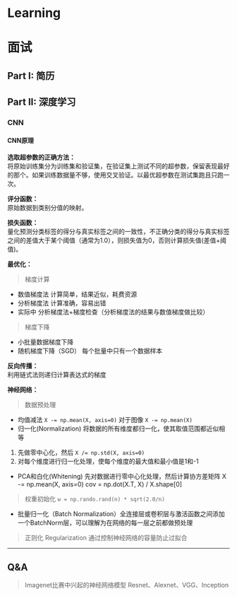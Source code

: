 # Learning
# 面试
## Part I: 简历
## Part II: 深度学习
### CNN
#### CNN原理
**选取超参数的正确方法：**  
将原始训练集分为训练集和验证集，在验证集上测试不同的超参数，保留表现最好的那个。如果训练数据量不够，使用交叉验证。以最优超参数在测试集跑且只跑一次。  

**评分函数：**  
原始数据到类别分值的映射。

**损失函数：**  
量化预测分类标签的得分与真实标签之间的一致性，不正确分类的得分与真实标签之间的差值大于某个阈值（通常为1.0），则损失值为0，否则计算损失值(差值+阈值)。  

**最优化：**  
> 梯度计算  
- 数值梯度法 计算简单，结果近似，耗费资源  
- 分析梯度法 计算准确，容易出错
- 实际中 分析梯度法+梯度检查（分析梯度法的结果与数值梯度做比较）
> 梯度下降
- 小批量数据梯度下降
- 随机梯度下降（SGD） 每个批量中只有一个数据样本

**反向传播：**  
利用链式法则递归计算表达式的梯度  

**神经网络：**  
> 数据预处理
- 均值减法  `X -= np.mean(X, axis=0)` 对于图像 `X -= np.mean(X)`
- 归一化(Normalization)  将数据的所有维度都归一化，使其取值范围都近似相等  
1. 先做零中心化，然后 `X /= np.std(X, axis=0)`
2. 对每个维度进行归一化处理，使每个维度的最大值和最小值是1和-1
- PCA和白化(Whitening)  先对数据进行零中心化处理，然后计算协方差矩阵
	X -= np.mean(X, axis=0)
	cov = np.dot(X.T, X) / X.shape[0]
> 权重初始化
`w = np.rando.rand(n) * sqrt(2.0/n)`
- 批量归一化（Batch Normalization）全连接层或卷积层与激活函数之间添加一个BatchNorm层，可以理解为在网络的每一层之前都做预处理
> 正则化 Regularization  通过控制神经网络的容量防止过拟合
---
## Q&A
> Imagenet比赛中兴起的神经网络模型
Resnet、Alexnet、VGG、Inception
